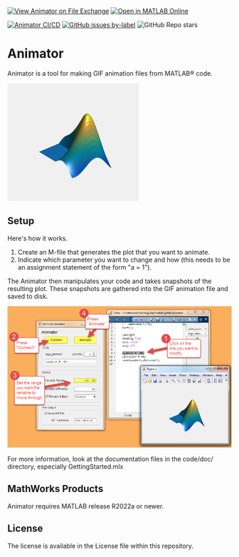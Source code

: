 [![View Animator on File Exchange](https://www.mathworks.com/matlabcentral/images/matlab-file-exchange.svg)](https://www.mathworks.com/matlabcentral/fileexchange/119683-animator) 
[![Open in MATLAB Online](https://www.mathworks.com/images/responsive/global/open-in-matlab-online.svg)](https://matlab.mathworks.com/open/github/v1?repo=gulley/Animator&project=Animator.prj&file=code/doc/GettingStarted.mlx) 

[![Animator CI/CD](https://github.com/gulley/Animator/actions/workflows/main.yml/badge.svg)](https://github.com/gulley/Animator/actions/workflows/main.yml) [![GitHub issues by-label](https://img.shields.io/github/issues-raw/gulley/Animator/bug)](https://github.com/gulley/Animator/issues?q=is%3Aissue+is%3Aopen+label%3Abug) ![GitHub Repo stars](https://img.shields.io/github/stars/gulley/Animator?style=social)


# Animator

Animator is a tool for making GIF animation files from MATLAB® code.

![Rotating membrane](toolbox/examples/logo_demo.gif)

## Setup

Here's how it works.

1. Create an M-file that generates the plot that you want to animate.
2. Indicate which parameter you want to change and how (this needs to be an assignment statement of the form "a = 1").

The Animator then manipulates your code and takes snapshots of the resulting plot. These snapshots are
gathered into the GIF animation file and saved to disk.
 
![How it works](images/howto.png)

For more information, look at the documentation files in the code/doc/ directory, especially GettingStarted.mlx

## MathWorks Products

Animator requires MATLAB release R2022a or newer.

## License

The license is available in the License file within this repository.
